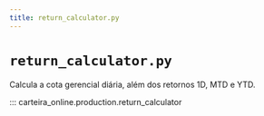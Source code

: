 ```yaml
---
title: return_calculator.py
---
```


# `return_calculator.py`

Calcula a cota gerencial diária, além dos retornos 1D, MTD e YTD.

::: carteira_online.production.return_calculator
